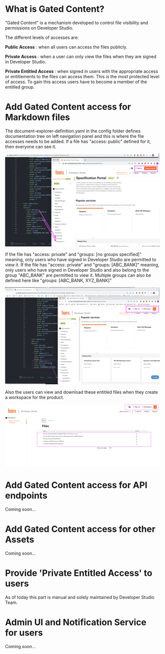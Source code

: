 # What is Gated Content?

"Gated Content" is a mechanism developed to control file visibility and permissions on Developer Studio. 

The different levels of accesses are:

**Public Access** : when all users can access the files publicly. 

**Private Access** : when a user can only view the files when they are signed in Developer Studio. 

**Private Entitled Access** : when signed in users with the appropriate access or entitlements to the files can access them. This is the most protected level of access. To gain this access users have to become a member of the entitled group.


# Add Gated Content access for Markdown files

The document-explorer-definition.yaml in the config folder defines documentation tree on left navigation panel and this is where the file accesses needs to be added. If a file has "access: public" defined for it, then everyone can see it. 

![public_access](./images/GC_public_access.png)


If the file has "access: private" and "groups: [no groups specified]" meaning, only users who have signed in Developer Studio are permitted to view it. If the file has "access: private" and "groups: [ABC_BANK]" meaning, only users who have signed in Developer Studio and also belong to the group "ABC_BANK" are permitted to view it. Multiple groups can also be defined here like  "groups: [ABC_BANK, XYZ_BANK]"

![private_access](./images/GC_private_access.png)

Also the users can view and download these entitled files when they create a workspace for the product.

![private_entitled_access](./images/GC_private_entitled_access.png)


# Add Gated Content access for API endpoints

Coming soon...




# Add Gated Content access for other Assets

Coming soon...




# Provide 'Private Entitled Access' to users

As of today this part is manual and solely maintained by Developer Studio Team.


# Admin UI and Notification Service for users

Coming soon...
